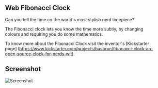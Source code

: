 ## Web Fibonacci Clock

Can you tell the time on the world's most stylish nerd timepiece?

The Fibonacci clock lets you know the time more subtly, by changing colours and requiring you do some mathematics.

To know more about the Fibonacci Clock visit the inventor's [Kickstarter page] (https://www.kickstarter.com/projects/basbrun/fibonacci-clock-an-open-source-clock-for-nerds-wit). 

## Screenshot 

![Screenshot](http://i66.tinypic.com/2uhn692.png)